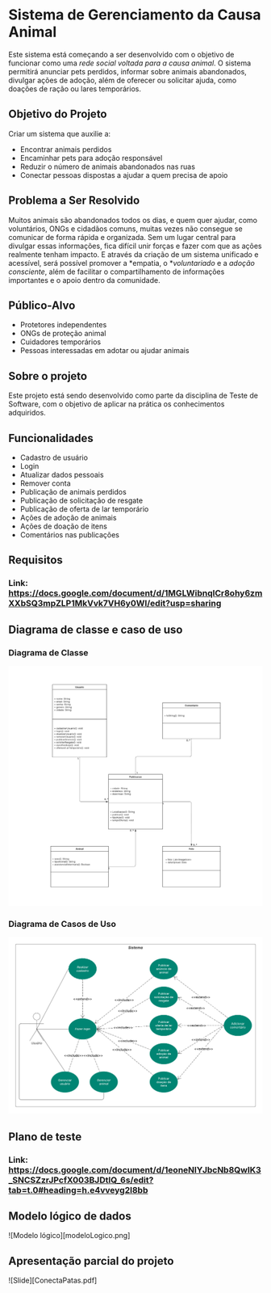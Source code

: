 # Sistema de Gerenciamento da Causa Animal

Este sistema está começando a ser desenvolvido com o objetivo de funcionar como uma *rede social voltada para a causa animal*. O sistema permitirá anunciar pets perdidos, informar sobre animais abandonados, divulgar ações de adoção, além de oferecer ou solicitar ajuda, como doações de ração ou lares temporários.

## Objetivo do Projeto

Criar um sistema que auxilie a:

- Encontrar animais perdidos  
- Encaminhar pets para adoção responsável  
- Reduzir o número de animais abandonados nas ruas  
- Conectar pessoas dispostas a ajudar a quem precisa de apoio

## Problema a Ser Resolvido

Muitos animais são abandonados todos os dias, e quem quer ajudar, como voluntários, ONGs e cidadãos comuns, muitas vezes não consegue se comunicar de forma rápida e organizada. Sem um lugar central para divulgar essas informações, fica difícil unir forças e fazer com que as ações realmente tenham impacto. E através da criação de um sistema unificado e acessível, será possível promover a *empatia, o **voluntariado* e a *adoção consciente*, além de facilitar o compartilhamento de informações importantes e o apoio dentro da comunidade.

## Público-Alvo

- Protetores independentes  
- ONGs de proteção animal  
- Cuidadores temporários  
- Pessoas interessadas em adotar ou ajudar animais

## Sobre o projeto

Este projeto está sendo desenvolvido como parte da disciplina de Teste de Software, com o objetivo de aplicar na prática os conhecimentos adquiridos.

## Funcionalidades

- Cadastro de usuário
- Login
- Atualizar dados pessoais
- Remover conta
- Publicação de animais perdidos
- Publicação de solicitação de resgate
- Publicação de oferta de lar temporário
- Ações de adoção de animais
- Ações de doação de itens
- Comentários nas publicações

## Requisitos

### Link: https://docs.google.com/document/d/1MGLWibnqlCr8ohy6zmXXbSQ3mpZLP1MkVvk7VH6y0WI/edit?usp=sharing

## Diagrama de classe e caso de uso

### Diagrama de Classe
![Diagrama de Classe](diagramaClasse.png)

### Diagrama de Casos de Uso
![Diagrama de Casos de Uso](casoUso.png)

## Plano de teste

### Link: https://docs.google.com/document/d/1eoneNlYJbcNb8QwIK3_SNCSZzrJPcfX003BJDtlQ_6s/edit?tab=t.0#heading=h.e4vveyg2l8bb

## Modelo lógico de dados

![Modelo lógico][modeloLogico.png]

## Apresentação parcial do projeto

![Slide][ConectaPatas.pdf]